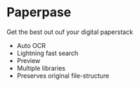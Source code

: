 # Paperpase

Get the best out ouf your digital paperstack

- Auto OCR
- Lightning fast search
- Preview
- Multiple libraries
- Preserves original file-structure
